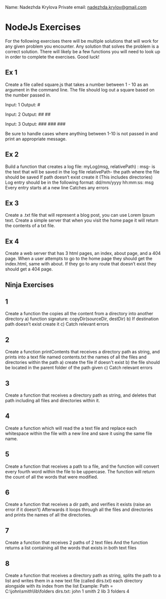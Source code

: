 Name: Nadezhda Krylova
Private email: nadezhda.krylov@gmail.com
# NodeJs Exercises


For the following exercises there will be multiple solutions that will work for any given problem you encounter. 
Any solution that solves the problem is a correct solution. 
There will likely be a few functions you will need to look up in order to complete the exercises. 
Good luck!

## Ex 1
Create a file called square.js that takes a number between 1 - 10 as an argument in the command line. 
The file should log out a square based on the number passed in. 

Input: 1
Output: #

Input: 2
Output:  ##
	     ##


Input: 3
Output: ###
	    ###
	    ###

Be sure to handle cases where anything between 1-10 is not passed in and print an appropriate message.

## Ex 2
Build a function that creates a log file:
 myLog(msg, relativePath) :
msg- is the text that will be saved in the log file
relativePath- the path where the file should be saved
If path doesn’t exist create it (This includes directories)
Log entry should be in the following format: dd/mm/yyyy hh:mm:ss: msg
Every entry starts at a new line
Catches any errors

## Ex 3
Create a .txt file that will represent a blog post, you can use Lorem Ipsum text. Create a simple server that when you visit the home page it will return the contents of a txt file. 

## Ex 4
Create a web server that has 3 html pages, an index, about page, and a 404 page. 
When a user attempts to go to the home page they should get the index.html, same with about. 
If they go to any route that doesn’t exist they should get a 404 page. 

## Ninja Exercises 

## 1 
Create a function the copies all the content from a directory into another directory
a) function signature: copyDir(sourceDir, destDir)
b) If destination path doesn’t exist create it
c) Catch relevant errors 

## 2
Create a function printContents that receives a directory path as string, and prints into a text file named contents.txt  the names of all the files and directories within the path
a) create the file if doesn't exist
b) the file should be located in the parent folder of the path given
c) Catch relevant errors 

## 3
Create a function that receives a directory path as string, and deletes that path including all files and directories within it.

## 4
Create a function which will read the  a text file and replace each whitespace within the file with a new line and save it using the same file name.

## 5
Create a function that receives a path to a file, and the function will convert every fourth word within the file to be uppercase.
The function will return the count of all the words that were modified.

## 6
Create a function that receives a dir path, and verifies it exists (raise an error if it doesn’t)
Afterwards it loops through all the files and directories and prints the names of all the directories.

## 7
Create a function that receives 2 paths of 2 text files
And the function returns a list containing all the words that exists in both text files 


## 8
Create a function that receives a directory path as string, splits the path to a list and writes them in a new text file (called dirs.txt)  each directory alongside with its index from the list
Example:
Path = C:\john\smith\lib\folders
dirs.txt:
john 1
smith 2
lib 3
folders 4
